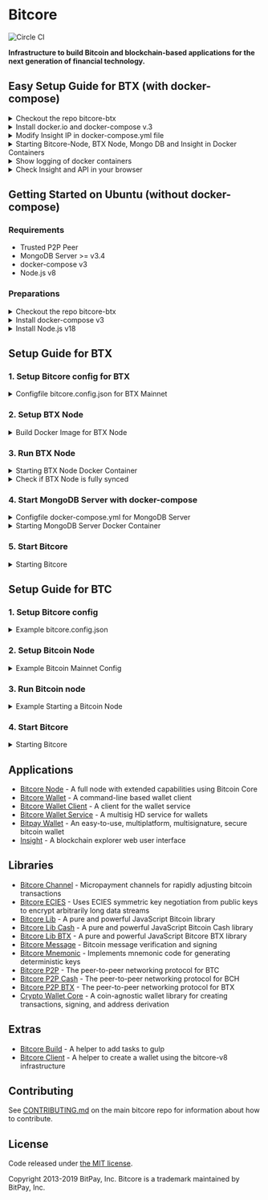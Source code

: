 # Bitcore
![Circle CI](https://circleci.com/gh/bitpay/bitcore/tree/master.svg?style=shield)

**Infrastructure to build Bitcoin and blockchain-based applications for the next generation of financial technology.**

## Easy Setup Guide for BTX (with docker-compose)

<details>
<summary>Checkout the repo bitcore-btx</summary>
<br>
  
```sh
git clone https://github.com/dalijolijo/bitcore-btx.git
cd bitcore-btx
git checkout master
```

</details>

<details>
<summary>Install docker.io and docker-compose v.3</summary>
<br>
  
```sh
cd bitcore-btx
./install_docker.sh
```

</details>

<details>
<summary>Modify Insight IP in docker-compose.yml file</summary>
<br>

Change ```YOUR_IP``` in environment variable ``- "API_PREFIX=http://YOUR_IP:3000/api"``

```json
  insight:
    image: insight
    build:
      context: .
      dockerfile: ./Dockerfile.insight.btx
    container_name: insight
    restart: always
    networks:
      insight-net:
        ipv4_address: 172.21.0.14
    ports:
      - 80:80
    environment:
      - "ENV=prod"
      - "CHAIN=BTX"
      - "NETWORK=mainnet"
      - "API_PREFIX=http://YOUR_IP:3000/api"
    depends_on:
      - bitcore-node
```

</details>

<details>
<summary>Starting Bitcore-Node, BTX Node, Mongo DB and Insight in Docker Containers</summary>
<br>

```sh
cd bitcore-btx
docker-compose up -d -f docker-compose.btx.json
```

</details>


<details>
<summary>Show logging of docker containers</summary>
<br>

```sh
#show all running docker containers
docker ps

#show logs of all docker containers
docker-compose logs -f

#show only a specific docker container log
docker logs -f <DOCKER NAME>
```

</details>

<details>
<summary>Check Insight and API in your browser</summary>
<br>


* Insight: http://YOUR-IP
* API: http://YOUR-IP:3000/api/status/enabled-chains

Find the REST API Documentation with examples [here](./packages/bitcore-node/docs/api-documentation.md)

</details>


## Getting Started on Ubuntu (without docker-compose)

### Requirements

- Trusted P2P Peer
- MongoDB Server >= v3.4
- docker-compose v3
- Node.js v8

### Preparations

<details>
<summary>Checkout the repo bitcore-btx</summary>
<br>
  
```sh
git clone https://github.com/dalijolijo/bitcore-btx.git
cd bitcore-btx
git checkout master
npm install -g [--unsafe-perm]
```

Hint: After error, cleanup with:
```sh
npm cache clean --force
rm -rf ./node_modules
rm -rf packages/*/node_modules
```

</details>

<details>
<summary>Install docker-compose v3</summary>
<br>

```sh
./install_docker.sh
```

</details>

<details>
<summary>Install Node.js v18</summary>
<br>

```sh
curl -sL https://deb.nodesource.com/setup_8.x | sudo -E bash -
apt-get install nodejs
```

</details>

## Setup Guide for BTX

### 1. Setup Bitcore config for BTX

<details>
<summary>Configfile bitcore.config.json for BTX Mainnet</summary>
<br>

```json
{
  "bitcoreNode": {
    "chains": {
      "BTX": {
        "mainnet": {
          "parentChain": "BTC",
          "forkHeight": 492820,
          "trustedPeers": [
            {
              "host": "127.0.0.1",
              "port": 40008
            }
          ],
          "rpc": {
            "host": "127.0.0.1",
            "port": 40009,
            "username": "username",
            "password": "password"
          }
        }
      }
    }
  }
}
```

</details>

### 2. Setup BTX Node

<details>
<summary>Build Docker Image for BTX Node</summary>

```sh
cd bitcore-btx/docker-bitcored
docker build -t dalijolijo/bitcored:<VERSION> .
# Example for VERSION 0.15.2.1
docker build -t dalijolijo/bitcored:0.15.2.1 .
```

</details>

### 3. Run BTX Node

<details>
<summary>Starting BTX Node Docker Container</summary>

```sh
cd bitcore-btx/docker-bitcored
docker run --rm --name bitcored -v /home/.bitcore:/data -d -p 40008:40008 -p 40009:40009 dalijolijo/bitcored:<VERSION> -rpcuser=<USER> -rpcpassword=<PWD>
# Example for VERSION 0.15.2.1
docker run --rm --name bitcored -v /home/.bitcore:/data -d -p 40008:40008 -p 40009:40009 dalijolijo/bitcored:0.15.2.1 -rpcuser=btx -rpcpassword=btx
```

</details>

<details>
<summary>Check if BTX Node is fully synced</summary>

```sh
docker logs --tail 30 bitcored
```

</details>

### 4. Start MongoDB Server with docker-compose

<details>
<summary>Configfile docker-compose.yml for MongoDB Server</summary>
<br>

```yml
version: '3'
services:
  database:
    image: mongo:3.4-jessie
    ports:
    - 27017:27017
    volumes:
    - /data/db:/data/db
```

</details>

<details>
<summary>Starting MongoDB Server Docker Container</summary>
<br>

```sh
cd bitcore-btx
docker-compose up -d
docker-compose logs
```

</details>

### 5. Start Bitcore

<details>
<summary>Starting Bitcore</summary>
<br>
  
```sh
npm run node
```

</details>


## Setup Guide for BTC

### 1. Setup Bitcore config

<details>
<summary>Example bitcore.config.json</summary>
<br>

```json
{
  "bitcoreNode": {
    "chains": {
      "BTC": {
        "mainnet": {
          "chainSource": "p2p",
          "trustedPeers": [
            {
              "host": "127.0.0.1",
              "port": 20008
            }
          ],
          "rpc": {
            "host": "127.0.0.1",
            "port": 20009,
            "username": "username",
            "password": "password"
          }
        },
        "regtest": {
          "chainSource": "p2p",
          "trustedPeers": [
            {
              "host": "127.0.0.1",
              "port": 20020
            }
          ],
          "rpc": {
            "host": "127.0.0.1",
            "port": 20021,
            "username": "username",
            "password": "password"
          }
        }
      },
      "BCH": {
        "mainnet": {
          "parentChain": "BTC",
          "forkHeight": 478558,
          "trustedPeers": [
            {
              "host": "127.0.0.1",
              "port": 30008
            }
          ],
          "rpc": {
            "host": "127.0.0.1",
            "port": 30009,
            "username": "username",
            "password": "password"
          }
        },
        "regtest": {
          "chainSource": "p2p",
          "trustedPeers": [
            {
              "host": "127.0.0.1",
              "port": 30020
            }
          ],
          "rpc": {
            "host": "127.0.0.1",
            "port": 30021,
            "username": "username",
            "password": "password"
          }
        }
      },
      "BTX": {
        "mainnet": {
          "parentChain": "BTC",
          "forkHeight": 492820,
          "trustedPeers": [
            {
              "host": "127.0.0.1",
              "port": 40008
            }
          ],
          "rpc": {
            "host": "127.0.0.1",
            "port": 40009,
            "username": "username",
            "password": "password"
          }
        },
        "regtest": {
          "chainSource": "p2p",
          "trustedPeers": [
            {
              "host": "127.0.0.1",
              "port": 40020
            }
          ],
          "rpc": {
            "host": "127.0.0.1",
            "port": 40021,
            "username": "username",
            "password": "password"
          }
        }
      }
    }
  }
}
```

</details>

### 2. Setup Bitcoin Node

<details>
<summary>Example Bitcoin Mainnet Config</summary>

```sh
whitelist=127.0.0.1
txindex=0
listen=1
server=1
irc=1
upnp=1

# Make sure port & rpcport matches the
# bitcore.config.json ports for BTC mainnet

# if using Bitcoin Core v0.17+ prefix
# [main]

port=20008
rpcport=20009
rpcallowip=127.0.0.1

rpcuser=username
rpcpassword=password
```

</details>

### 3. Run Bitcoin node

<details>
<summary>Example Starting a Bitcoin Node</summary>

```sh
# Path to your bitcoin application and path to the config above
/Applications/Bitcoin-Qt.app/Contents/MacOS/Bitcoin-Qt -datadir=/Users/username/blockchains/bitcoin-core/networks/mainnet/
```

</details>

### 4. Start Bitcore

<details>
<summary>Starting Bitcore</summary>
<br>
  
```sh
npm run node
```

</details>

## Applications

- [Bitcore Node](packages/bitcore-node) - A full node with extended capabilities using Bitcoin Core
- [Bitcore Wallet](packages/bitcore-wallet) - A command-line based wallet client
- [Bitcore Wallet Client](packages/bitcore-wallet-client) - A client for the wallet service
- [Bitcore Wallet Service](packages/bitcore-wallet-service) - A multisig HD service for wallets
- [Bitpay Wallet](https://github.com/bitpay/copay) - An easy-to-use, multiplatform, multisignature, secure bitcoin wallet
- [Insight](packages/insight) - A blockchain explorer web user interface

## Libraries

- [Bitcore Channel](https://github.com/bitpay/bitcore-channel) - Micropayment channels for rapidly adjusting bitcoin transactions
- [Bitcore ECIES](https://github.com/bitpay/bitcore-ecies) - Uses ECIES symmetric key negotiation from public keys to encrypt arbitrarily long data streams
- [Bitcore Lib](packages/bitcore-lib) - A pure and powerful JavaScript Bitcoin library
- [Bitcore Lib Cash](packages/bitcore-lib-cash) - A pure and powerful JavaScript Bitcoin Cash library
- [Bitcore Lib BTX](packages/bitcore-lib-btx) - A pure and powerful JavaScript Bitcore BTX library
- [Bitcore Message](https://github.com/bitpay/bitcore-message) - Bitcoin message verification and signing
- [Bitcore Mnemonic](packages/bitcore-mnemonic) - Implements mnemonic code for generating deterministic keys
- [Bitcore P2P](packages/bitcore-p2p) - The peer-to-peer networking protocol for BTC
- [Bitcore P2P Cash](packages/bitcore-p2p-cash) - The peer-to-peer networking protocol for BCH
- [Bitcore P2P BTX](packages/bitcore-p2p-btx) - The peer-to-peer networking protocol for BTX
- [Crypto Wallet Core](packages/crypto-wallet-core) - A coin-agnostic wallet library for creating transactions, signing, and address derivation

## Extras

- [Bitcore Build](packages/bitcore-build) - A helper to add tasks to gulp
- [Bitcore Client](packages/bitcore-client) - A helper to create a wallet using the bitcore-v8 infrastructure

## Contributing

See [CONTRIBUTING.md](https://github.com/bitpay/bitcore/blob/master/Contributing.md) on the main bitcore repo for information about how to contribute.

## License

Code released under [the MIT license](https://github.com/bitpay/bitcore/blob/master/LICENSE).

Copyright 2013-2019 BitPay, Inc. Bitcore is a trademark maintained by BitPay, Inc.
